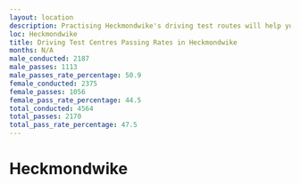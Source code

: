```yaml
---
layout: location
description: Practising Heckmondwike's driving test routes will help you become more confident in your gear-changing abilities.
loc: Heckmondwike
title: Driving Test Centres Passing Rates in Heckmondwike
months: N/A
male_conducted: 2187
male_passes: 1113
male_passes_rate_percentage: 50.9
female_conducted: 2375
female_passes: 1056
female_pass_rate_percentage: 44.5
total_conducted: 4564
total_passes: 2170
total_pass_rate_percentage: 47.5
---
```


# Heckmondwike

